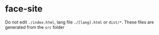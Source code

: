 face-site
=========

Do not edit ``./index.html``, lang file ``./[lang].html`` or ``dist/*``. 
These files are generated from the ``src`` folder